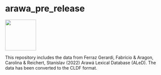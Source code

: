 # arawa_pre_release

<img src="https://github.com/LanguageStructure/arawa_pre_release/blob/main/map.png" width="100" height="100">

This repository includes the data from Ferraz Gerardi, Fabrício & Aragon, Carolina & Reichert, Stanislav (2022) Arawá Lexical Database (ALeD). The data has been converted to the CLDF format.
